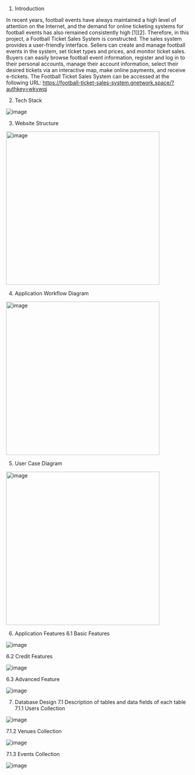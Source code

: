1. Introduction

In recent years, football events have always maintained a high level of attention on the Internet, and the demand for online ticketing systems for football events has also remained consistently high [1][2]. Therefore, in this project, a Football Ticket Sales System is constructed. The sales system provides a user-friendly interface.
Sellers can create and manage football events in the system, set ticket types and prices, and monitor ticket sales. Buyers can easily browse football event information, register and log in to their personal accounts, manage their account information, select their desired tickets via an interactive map, make online payments, and receive e-tickets.
The Football Ticket Sales System can be accessed at the following URL: https://football-ticket-sales-system.gnetwork.space/?authkey=wkywqj

2. Tech Stack

![image](https://github.com/user-attachments/assets/c11da9e2-ca0a-44fd-91f7-fc7b0d92fe64)

3. Website Structure

<img width="416" alt="image" src="https://github.com/user-attachments/assets/8210d480-631f-402d-816b-bd7d186ff4ac" />

4. Application Workflow Diagram

<img width="416" alt="image" src="https://github.com/user-attachments/assets/c06c5aba-47af-47a2-835f-6a89bf76ab55" />

5. User Case Diagram

<img width="416" alt="image" src="https://github.com/user-attachments/assets/50af1d3d-d1cc-4ffb-9350-31e58319db6a" />

6. Application Features
6.1 Basic Features

![image](https://github.com/user-attachments/assets/719a65a3-dcc1-4aeb-bbc2-414d32345e46)

6.2 Credit Features

![image](https://github.com/user-attachments/assets/9bb10689-0c34-4529-86b6-3e2ecb09df08)

6.3 Advanced Feature

![image](https://github.com/user-attachments/assets/8dc96d4f-6519-4731-b718-2cb182580c9a)

7. Database Design
7.1 Description of tables and data fields of each table
7.1.1 Users Collection

![image](https://github.com/user-attachments/assets/e1dc171b-57d9-48f3-825f-2a6e40d98eb2)

7.1.2 Venues Collection

![image](https://github.com/user-attachments/assets/2be61704-268b-46f1-9c17-260430ea7dc1)

7.1.3 Events Collection

![image](https://github.com/user-attachments/assets/72bd68d3-349a-4839-bbe7-a22f53990ab9)

